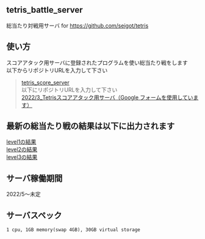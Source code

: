 ## tetris_battle_server

総当たり対戦用サーバ for https://github.com/seigot/tetris  

## 使い方

スコアアタック用サーバに登録されたプログラムを使い総当たり戦をします  
以下からリポジトリURLを入力して下さい 

> [tetris_score_server](https://github.com/seigot/tetris_score_server)  
> 以下にリポジトリURLを入力して下さい  
> [2022/3_Tetrisスコアアタック用サーバ（Google フォームを使用しています）](https://docs.google.com/forms/d/e/1FAIpQLSdrJJlzrF0DWrHv9JYQTbsoYHws0mKdU-9LBbN3z1iHDuSzGg/viewform?vc=0&c=0&w=1&flr=0&usp=mail_form_link)  

## 最新の総当たり戦の結果は以下に出力されます

[level1の結果](./log/result_level1_1000.md)  
[level2の結果](./log/result_level2_1000.md)  
[level3の結果](./log/result_level3_1000.md)  

## サーバ稼働期間

2022/5〜未定  

## サーバスペック

`1 cpu, 1GB memory(swap 4GB), 30GB virtual storage`
